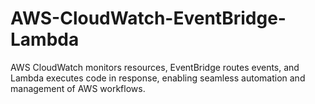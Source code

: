 # AWS-CloudWatch-EventBridge-Lambda
AWS CloudWatch monitors resources, EventBridge routes events, and Lambda executes code in response, enabling seamless automation and management of AWS workflows.
